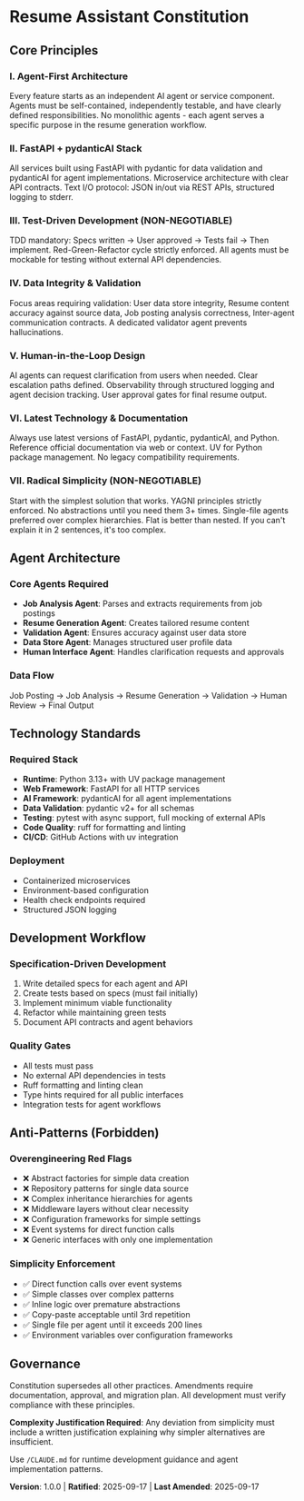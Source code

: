 # Resume Assistant Constitution

## Core Principles

### I. Agent-First Architecture
Every feature starts as an independent AI agent or service component. Agents must be self-contained, independently testable, and have clearly defined responsibilities. No monolithic agents - each agent serves a specific purpose in the resume generation workflow.

### II. FastAPI + pydanticAI Stack
All services built using FastAPI with pydantic for data validation and pydanticAI for agent implementations. Microservice architecture with clear API contracts. Text I/O protocol: JSON in/out via REST APIs, structured logging to stderr.

### III. Test-Driven Development (NON-NEGOTIABLE)
TDD mandatory: Specs written → User approved → Tests fail → Then implement. Red-Green-Refactor cycle strictly enforced. All agents must be mockable for testing without external API dependencies.

### IV. Data Integrity & Validation
Focus areas requiring validation: User data store integrity, Resume content accuracy against source data, Job posting analysis correctness, Inter-agent communication contracts. A dedicated validator agent prevents hallucinations.

### V. Human-in-the-Loop Design
AI agents can request clarification from users when needed. Clear escalation paths defined. Observability through structured logging and agent decision tracking. User approval gates for final resume output.

### VI. Latest Technology & Documentation
Always use latest versions of FastAPI, pydantic, pydanticAI, and Python. Reference official documentation via web or context. UV for Python package management. No legacy compatibility requirements.

### VII. Radical Simplicity (NON-NEGOTIABLE)
Start with the simplest solution that works. YAGNI principles strictly enforced. No abstractions until you need them 3+ times. Single-file agents preferred over complex hierarchies. Flat is better than nested. If you can't explain it in 2 sentences, it's too complex.

## Agent Architecture

### Core Agents Required
- **Job Analysis Agent**: Parses and extracts requirements from job postings
- **Resume Generation Agent**: Creates tailored resume content
- **Validation Agent**: Ensures accuracy against user data store
- **Data Store Agent**: Manages structured user profile data
- **Human Interface Agent**: Handles clarification requests and approvals

### Data Flow
Job Posting → Job Analysis → Resume Generation → Validation → Human Review → Final Output

## Technology Standards

### Required Stack
- **Runtime**: Python 3.13+ with UV package management
- **Web Framework**: FastAPI for all HTTP services
- **AI Framework**: pydanticAI for all agent implementations
- **Data Validation**: pydantic v2+ for all schemas
- **Testing**: pytest with async support, full mocking of external APIs
- **Code Quality**: ruff for formatting and linting
- **CI/CD**: GitHub Actions with uv integration

### Deployment
- Containerized microservices
- Environment-based configuration
- Health check endpoints required
- Structured JSON logging

## Development Workflow

### Specification-Driven Development
1. Write detailed specs for each agent and API
2. Create tests based on specs (must fail initially)
3. Implement minimum viable functionality
4. Refactor while maintaining green tests
5. Document API contracts and agent behaviors

### Quality Gates
- All tests must pass
- No external API dependencies in tests
- Ruff formatting and linting clean
- Type hints required for all public interfaces
- Integration tests for agent workflows

## Anti-Patterns (Forbidden)

### Overengineering Red Flags
- ❌ Abstract factories for simple data creation
- ❌ Repository patterns for single data source
- ❌ Complex inheritance hierarchies for agents
- ❌ Middleware layers without clear necessity
- ❌ Configuration frameworks for simple settings
- ❌ Event systems for direct function calls
- ❌ Generic interfaces with only one implementation

### Simplicity Enforcement
- ✅ Direct function calls over event systems
- ✅ Simple classes over complex patterns
- ✅ Inline logic over premature abstractions
- ✅ Copy-paste acceptable until 3rd repetition
- ✅ Single file per agent until it exceeds 200 lines
- ✅ Environment variables over configuration frameworks

## Governance

Constitution supersedes all other practices. Amendments require documentation, approval, and migration plan. All development must verify compliance with these principles.

**Complexity Justification Required**: Any deviation from simplicity must include a written justification explaining why simpler alternatives are insufficient.

Use `/CLAUDE.md` for runtime development guidance and agent implementation patterns.

**Version**: 1.0.0 | **Ratified**: 2025-09-17 | **Last Amended**: 2025-09-17